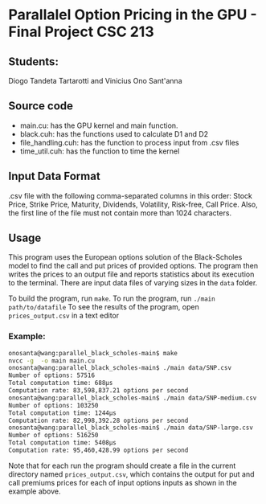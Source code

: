 # Parallalel Option Pricing in the GPU - Final Project CSC 213

## Students: 
Diogo Tandeta Tartarotti and Vinicius Ono Sant'anna

## Source code
- main.cu: has the GPU kernel and main function.
- black.cuh: has the functions used to calculate D1 and D2
- file_handling.cuh: has the function to process input from .csv files
- time_util.cuh: has the function to time the kernel

## Input Data Format
.csv file with the following comma-separated columns in this order: Stock Price, Strike Price, Maturity, Dividends, Volatility, Risk-free, Call Price.
Also, the first line of the file must not contain more than 1024 characters.

## Usage
This program uses the European options solution of the Black-Scholes model to find the call and put prices of provided options. The program then writes the prices to an output file and reports statistics about its execution to the terminal. There are input data files of varying sizes in the `data` folder. 

To build the program, run `make`.
To run the program, run `./main path/to/datafile`
To see the results of the program, open `prices_output.csv` in a text editor

### Example:
```bash
onosanta@wang:parallel_black_scholes-main$ make
nvcc -g  -o main main.cu 
onosanta@wang:parallel_black_scholes-main$ ./main data/SNP.csv
Number of options: 57516
Total computation time: 688μs
Computation rate: 83,598,837.21 options per second
onosanta@wang:parallel_black_scholes-main$ ./main data/SNP-medium.csv
Number of options: 103250
Total computation time: 1244μs
Computation rate: 82,998,392.28 options per second
onosanta@wang:parallel_black_scholes-main$ ./main data/SNP-large.csv
Number of options: 516250
Total computation time: 5408μs
Computation rate: 95,460,428.99 options per second
```
Note that for each run the program should create a file in the current directory named `prices_output.csv`, which contains the output for put and call premiums prices for each of input options inputs as shown in the example above.
